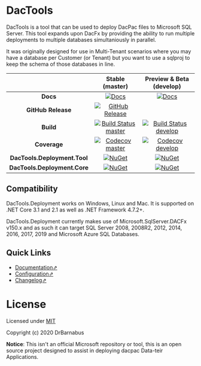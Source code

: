 # DacTools

DacTools is a tool that can be used to deploy DacPac files to Microsoft SQL Server. This tool expands upon DacFx by providing the ability to run multiple deployments to multiple databases simultaniously in parallel.

It was originally designed for use in Multi-Tenant scenarios where you may have a database per Customer (or Tenant) but you want to use a sqlproj to keep the schema of those databases in line.

|                                        | Stable (master)                                                                | Preview & Beta (develop)                                                       |
| :------------------------------------: | :----------------------------------------------------------------------------: | :----------------------------------------------------------------------------: |
|                               **Docs** | [![Docs][docs-badge]][docs]                                                    | [![Docs][docs-pre-badge]][docs-pre]                                            |
|                     **GitHub Release** | [![GitHub Release][gh-rel-badge]][gh-rel]                                      |                                                                                |
|                              **Build** | [![Build Status master][az-pipeline-master-badge]][az-pipeline-master]         | [![Build Status develop][az-pipeline-develop-badge]][az-pipeline-develop]      |
|                           **Coverage** | [![Codecov master][codecov-master-badge]][codecov-master]                      | [![Codecov develop][codecov-develop-badge]][codecov-develop]                   |
|           **DacTools.Deployment.Tool** | [![NuGet][dtdt-badge]][dtdt]                                                   | [![NuGet][dtdt-pre-badge]][dtdt-pre]                                           |
|           **DacTools.Deployment.Core** | [![NuGet][dtdc-badge]][dtdc]                                                   | [![NuGet][dtdc-pre-badge]][dtdc-pre]                                           |

## Compatibility

DacTools.Deployment works on Windows, Linux and Mac. It is supported on .NET Core 3.1 and 2.1 as well as .NET Framework 4.7.2+.

DacTools.Deployment currently makes use of Microsoft.SqlServer.DACFx v150.x and as such it can target SQL Server 2008, 2008R2, 2012, 2014, 2016, 2017, 2019 and Microsoft Azure SQL Databases.

## Quick Links

- [Documentation⇗][docs]
- [Configuration⇗][configuration]
- [Changelog⇗](./CHANGELOG.md)

# License

Licensed under [MIT](./LICENSE)

Copyright (c) 2020 DrBarnabus

**Notice**: This isn't an official Microsoft repository or tool, this is an open source project designed to assist in deploying dacpac Data-teir Applications.

[docs]:                         https://drbarnabus-dactools.readthedocs-hosted.com/en/stable/
[docs-badge]:                   https://readthedocs.com/projects/drbarnabus-dactools/badge/?version=stable&token=7071953b0821b7c66c10e181c6ba48f5d84924781173f7d9b570de1cbd03a687
[docs-pre]:                     https://drbarnabus-dactools.readthedocs-hosted.com/en/develop/
[docs-pre-badge]:               https://readthedocs.com/projects/drbarnabus-dactools/badge/?version=develop&token=7071953b0821b7c66c10e181c6ba48f5d84924781173f7d9b570de1cbd03a687
[gh-rel]:                       https://github.com/DrBarnabus/DacTools/releases/latest
[gh-rel-badge]:                 https://img.shields.io/github/release/DrBarnabus/DacTools.svg
[az-pipeline-master-badge]:     https://dev.azure.com/DrBarnabus/DacTools/_apis/build/status/DrBarnabus.DacTools?branchName=master
[az-pipeline-master]:           https://dev.azure.com/DrBarnabus/DacTools/_build/latest?definitionId=5&branchName=master
[az-pipeline-develop-badge]:    https://dev.azure.com/DrBarnabus/DacTools/_apis/build/status/DrBarnabus.DacTools?branchName=develop
[az-pipeline-develop]:          https://dev.azure.com/DrBarnabus/DacTools/_build/latest?definitionId=5&branchName=develop
[codecov-master-badge]:         https://codecov.io/gh/DrBarnabus/DacTools/branch/master/graph/badge.svg
[codecov-master]:               https://codecov.io/gh/DrBarnabus/DacTools/branch/master
[codecov-develop-badge]:        https://codecov.io/gh/DrBarnabus/DacTools/branch/develop/graph/badge.svg
[codecov-develop]:              https://codecov.io/gh/DrBarnabus/DacTools/branch/develop
[dtdt]:                         https://www.nuget.org/packages/DacTools.Deployment.Tool
[dtdt-badge]:                   https://img.shields.io/nuget/v/DacTools.Deployment.Tool
[dtdt-pre]:                     https://www.nuget.org/packages/DacTools.Deployment.Tool/absoluteLatest
[dtdt-pre-badge]:               https://img.shields.io/nuget/vpre/DacTools.Deployment.Tool
[dtdc]:                         https://www.nuget.org/packages/DacTools.Deployment.Core
[dtdc-badge]:                   https://img.shields.io/nuget/v/DacTools.Deployment.Core
[dtdc-pre]:                     https://www.nuget.org/packages/DacTools.Deployment.Core/absoluteLatest
[dtdc-pre-badge]:               https://img.shields.io/nuget/vpre/DacTools.Deployment.Core
[configuration]:                https://drbarnabus-dactools.readthedocs-hosted.com/en/stable/configuration
